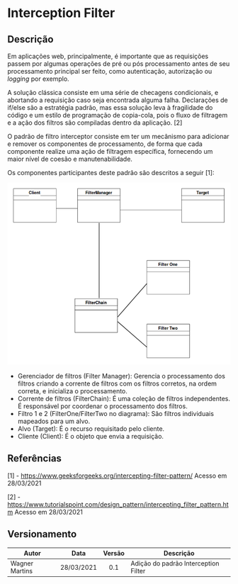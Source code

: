 # Interception Filter

## Descrição

Em aplicações web, principalmente, é importante que as requisições passem por algumas operações de pré ou pós processamento antes de seu processamento principal ser feito, como autenticação, autorização ou _logging_ por exemplo.

 A solução clássica consiste em uma série de checagens condicionais, e abortando a requisição caso seja encontrada alguma falha. Declarações de if/else são a estratégia padrão, mas essa solução leva à fragilidade do código e um estilo de programação de copia-cola, pois o fluxo de filtragem e a ação dos filtros são compiladas dentro da aplicação. [2]

O padrão de filtro interceptor consiste em ter um mecânismo para adicionar e remover os componentes de processamento, de forma que cada componente realize uma ação de filtragem específica, fornecendo um maior nível de coesão e manutenabilidade.

Os componentes participantes deste padrão são descritos a seguir [1]:

![Intercepting Filter Pattern](Intercepting-Filter-Pattern_structure.png)

- Gerenciador de filtros (Filter Manager): Gerencia o processamento dos filtros criando a corrente de filtros com os filtros corretos, na ordem correta, e inicializa o processamento.
- Corrente de filtros (FilterChain): É uma coleção de filtros independentes. É responsável por coordenar o processamento dos filtros.
- Filtro 1 e 2 (FilterOne/FilterTwo no diagrama): São filtros individuais mapeados para um alvo.
- Alvo (Target): É o recurso requisitado pelo cliente.
- Cliente (Client): É o objeto que envia a requisição.

## Referências

[1] - https://www.geeksforgeeks.org/intercepting-filter-pattern/ Acesso em 28/03/2021

[2] - https://www.tutorialspoint.com/design_pattern/intercepting_filter_pattern.htm Acesso em 28/03/2021

## Versionamento

|Autor|Data|Versão|Descrição|
|-----|:--:|:----:|---------|
| Wagner Martins | 28/03/2021 | 0.1 | Adição do padrão Interception Filter


